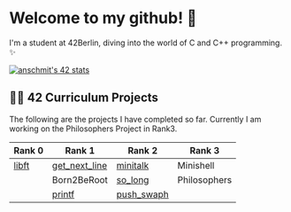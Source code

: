 # Welcome to my github! 👋

I'm a student at 42Berlin, diving into the world of C and C++ programming. ✨

[![anschmit's 42 stats](https://badge.mediaplus.ma/greenbinary/anschmit?1337Badge=off&UM6P=off)](https://github.com/oakoudad/badge42)


## 👩‍💻 42 Curriculum Projects

The following are the projects I have completed so far. Currently I am working on the Philosophers Project in Rank3.

| Rank   0 | Rank 1         | Rank 2       | Rank 3         |
|----------|----------------|--------------|----------------|
| [libft](https://github.com/0vnnv0/libft)   | [get_next_line](https://github.com/0vnnv0/get_next_line)  | [minitalk](https://github.com/0vnnv0/minitalk)    | Minishell
|          | Born2BeRoot    | [so_long](https://github.com/0vnnv0/so_long)    | Philosophers
|          | [printf](https://github.com/0vnnv0/printf)       | [push_swaph](ttps://github.com/0vnnv0/push_swap)   |

